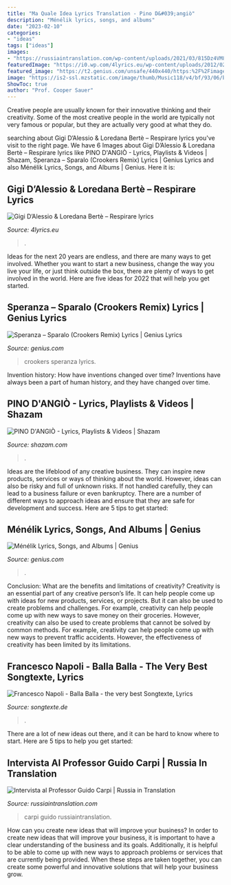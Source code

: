 ```yaml
---
title: "Ma Quale Idea Lyrics Translation - Pino D&#039;angiò"
description: "Ménélik lyrics, songs, and albums"
date: "2023-02-10"
categories:
- "ideas"
tags: ["ideas"]
images:
- "https://russiaintranslation.com/wp-content/uploads/2021/03/815Dz4VM8yL-968x1536.jpg"
featuredImage: "https://i0.wp.com/4lyrics.eu/wp-content/uploads/2012/02/gigi-dalessio-loredana-berte_lead.jpg"
featured_image: "https://t2.genius.com/unsafe/440x440/https:%2F%2Fimages.genius.com%2Fb6c939612fd73c3217a0de93e64c3cbb.939x939x1.jpg"
image: "https://is2-ssl.mzstatic.com/image/thumb/Music118/v4/bf/93/06/bf930624-042c-899f-fa82-1ade0f3f93a3/8034125845651.jpg/780x780bb.jpeg"
ShowToc: true
author: "Prof. Cooper Sauer"
---
```



Creative people are usually known for their innovative thinking and their creativity. Some of the most creative people in the world are typically not very famous or popular, but they are actually very good at what they do.

	

		
searching about Gigi D’Alessio &amp; Loredana Bertè – Respirare lyrics you've visit to the right page. We have 6 Images about Gigi D’Alessio &amp; Loredana Bertè – Respirare lyrics like PINO D&#039;ANGIÒ - Lyrics, Playlists &amp; Videos | Shazam, Speranza – Sparalo (Crookers Remix) Lyrics | Genius Lyrics and also Ménélik Lyrics, Songs, and Albums | Genius. Here it is:
		
    
## Gigi D’Alessio &amp; Loredana Bertè – Respirare Lyrics

<img loading=lazy src="https://i0.wp.com/4lyrics.eu/wp-content/uploads/2012/02/gigi-dalessio-loredana-berte_lead.jpg" onerror="this.onerror=null;this.src='https://tse3.mm.bing.net/th?id=OIP.aC1hmH4LFLz136vCj5Qc_gHaCz&amp;pid=15.1';" alt="Gigi D’Alessio &amp; Loredana Bertè – Respirare lyrics">

_Source: 4lyrics.eu_

>. 

	

Ideas for the next 20 years are endless, and there are many ways to get involved. Whether you want to start a new business, change the way you live your life, or just think outside the box, there are plenty of ways to get involved in the world. Here are five ideas for 2022 that will help you get started.

    
## Speranza – Sparalo (Crookers Remix) Lyrics | Genius Lyrics

<img loading=lazy src="https://t2.genius.com/unsafe/440x440/https:%2F%2Fimages.genius.com%2Fb6c939612fd73c3217a0de93e64c3cbb.939x939x1.jpg" onerror="this.onerror=null;this.src='https://tse4.mm.bing.net/th?id=OIP.APOSZ9_5nTIgJIRrn7OpwQAAAA&amp;pid=15.1';" alt="Speranza – Sparalo (Crookers Remix) Lyrics | Genius Lyrics">

_Source: genius.com_

>crookers speranza lyrics. 

	

Invention history: How have inventions changed over time?
Inventions have always been a part of human history, and they have changed over time.

    
## PINO D&#039;ANGIÒ - Lyrics, Playlists &amp; Videos | Shazam

<img loading=lazy src="https://is2-ssl.mzstatic.com/image/thumb/Music118/v4/bf/93/06/bf930624-042c-899f-fa82-1ade0f3f93a3/8034125845651.jpg/780x780bb.jpeg" onerror="this.onerror=null;this.src='https://tse3.mm.bing.net/th?id=OIP.7VZYpA8x_w_bZ66p3eyCIAHaHa&amp;pid=15.1';" alt="PINO D&#039;ANGIÒ - Lyrics, Playlists &amp; Videos | Shazam">

_Source: shazam.com_

>. 

	

Ideas are the lifeblood of any creative business. They can inspire new products, services or ways of thinking about the world. However, ideas can also be risky and full of unknown risks. If not handled carefully, they can lead to a business failure or even bankruptcy. There are a number of different ways to approach ideas and ensure that they are safe for development and success. Here are 5 tips to get started:

    
## Ménélik Lyrics, Songs, And Albums | Genius

<img loading=lazy src="https://images.genius.com/121c7ae840d2f4bc5ad963290e032ab6.600x402x1.jpg" onerror="this.onerror=null;this.src='https://tse4.mm.bing.net/th?id=OIP.qaFxv3Bb6tFsEPVekEQflQHaE9&amp;pid=15.1';" alt="Ménélik Lyrics, Songs, and Albums | Genius">

_Source: genius.com_

>. 

	

Conclusion: What are the benefits and limitations of creativity?
Creativity is an essential part of any creative person’s life. It can help people come up with ideas for new products, services, or projects. But it can also be used to create problems and challenges. For example, creativity can help people come up with new ways to save money on their groceries. However, creativity can also be used to create problems that cannot be solved by common methods. For example, creativity can help people come up with new ways to prevent traffic accidents. However, the effectiveness of creativity has been limited by its limitations.

    
## Francesco Napoli - Balla Balla - The Very Best Songtexte, Lyrics

<img loading=lazy src="https://i.scdn.co/image/fd2eaf20a0fd00fdcd14d117614606eaf06fd40f" onerror="this.onerror=null;this.src='https://tse4.mm.bing.net/th?id=OIP.CAEj1JZsyyLzNvWAqod0kQHaHa&amp;pid=15.1';" alt="Francesco Napoli - Balla Balla - the very best Songtexte, Lyrics">

_Source: songtexte.de_

>. 

	

There are a lot of new ideas out there, and it can be hard to know where to start. Here are 5 tips to help you get started: 

    
## Intervista Al Professor Guido Carpi | Russia In Translation

<img loading=lazy src="https://russiaintranslation.com/wp-content/uploads/2021/03/815Dz4VM8yL-968x1536.jpg" onerror="this.onerror=null;this.src='https://tse2.mm.bing.net/th?id=OIP.QF-x7xaGmAYGtpVlJH2NIAHaLw&amp;pid=15.1';" alt="Intervista al Professor Guido Carpi | Russia in Translation">

_Source: russiaintranslation.com_

>carpi guido russiaintranslation. 

	

How can you create new ideas that will improve your business?
In order to create new ideas that will improve your business, it is important to have a clear understanding of the business and its goals. Additionally, it is helpful to be able to come up with new ways to approach problems or services that are currently being provided. When these steps are taken together, you can create some powerful and innovative solutions that will help your business grow.

